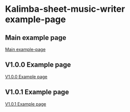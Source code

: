 # Kalimba-sheet-music-writer example-page
## Main example page
[Main example-page](https://urobot2011.github.io/Kalimba-sheet-music-writer-example-page/main/ "Main example page")
## V1.0.0 Example page
[V1.0.0 Example page](https://urobot2011.github.io/Kalimba-sheet-music-writer-example-page/V1.0.0/ "V1.0.0 Example page")
## V1.0.1 Example page
[V1.0.1 Example page](https://urobot2011.github.io/Kalimba-sheet-music-writer-example-page/V1.0.1/ "V1.0.1 Example page")
